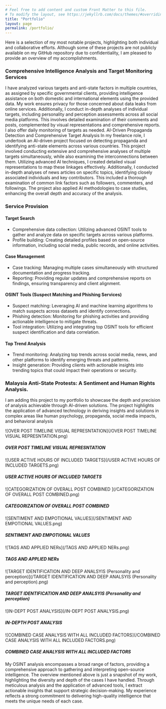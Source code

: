 ```yaml
---
# Feel free to add content and custom Front Matter to this file.
# To modify the layout, see https://jekyllrb.com/docs/themes/#overriding-theme-defaults
title: "Portfolio"
layout: page
permalink: /portfolio/
---
```


Here is a selection of my most notable projects, highlighting both individual and collaborative efforts. Although some of these projects are not publicly available on my GitHub repository due to confidentiality, I am pleased to provide an overview of my accomplishments.
### Comprehensive Intelligence Analysis and Target Monitoring Services
I have analyzed various targets and anti-state factors in multiple countries, as assigned by specific governmental clients, providing intelligence assistance on both domestic and international elements using the provided data. My work ensures privacy for those concerned about data leaks from online services. Additionally, I conduct in-depth analyses of individual targets, including personality and perception assessments across all social media platforms. This involves detailed examination of their comments and posts, complemented by visual representations and comprehensive reports. I also offer daily monitoring of targets as needed.
AI-Driven Propaganda Detection and Comprehensive Target Analysis
In my freelance role, I undertook an AI-driven project focused on detecting propaganda and identifying anti-state elements across various countries. This project involved conducting extensive and comprehensive analyses of multiple targets simultaneously, while also examining the interconnections between them. Utilizing advanced AI techniques, I created detailed visual representations to map these linkages effectively. Additionally, I conducted in-depth analyses of news articles on specific topics, identifying closely associated individuals and key contributors. This included a thorough examination of common link factors such as followers, commenters, and followings. The project also applied AI methodologies to case studies, enhancing the overall depth and accuracy of the analysis.
### Service Provision
#### Target Search
- Comprehensive data collection: Utilizing advanced OSINT tools to gather and analyze data on specific targets across various platforms.
- Profile building: Creating detailed profiles based on open-source information, including social media, public records, and online activities.
  
#### Case Management
- Case tracking: Managing multiple cases simultaneously with structured documentation and progress tracking.
-	Reporting: Providing regular updates and comprehensive reports on findings, ensuring transparency and client alignment.
  
#### OSINT Tools (Suspect Matching and Phishing Services)
-	Suspect matching: Leveraging AI and machine learning algorithms to match suspects across datasets and identify connections.
-	Phishing detection: Monitoring for phishing activities and providing actionable intelligence to mitigate threats.
-	Tool integration: Utilizing and integrating top OSINT tools for efficient suspect identification and data correlation.
  
#### Top Trend Analysis
-	Trend monitoring: Analyzing top trends across social media, news, and other platforms to identify emerging threats and patterns.
-	Insight generation: Providing clients with actionable insights into trending topics that could impact their operations or security.

### Malaysia Anti-State Protests: A Sentiment and Human Rights Analysis.
I am adding this project to my portfolio to showcase the depth and precision of analysis achievable through AI-driven solutions. The project highlights the application of advanced technology in deriving insights and solutions in complex areas like human psychology, propaganda, social media impacts, and behavioral analysis

![OVER POST TIMELINE VISUAL REPRESNTATION](/OVER POST TIMELINE VISUAL REPRESNTATION.png)
##### OVER POST TIMELINE VISUAL REPRESNTATION

![USER ACTIVE HOURS OF INCLUDED TARGETS](/USER ACTIVE HOURS OF INCLUDED TARGETS.png)
##### USER ACTIVE HOURS OF INCLUDED TARGETS

![CATEGORIZATION OF OVERALL POST COMBINED ](/CATEGORIZATION OF OVERALL POST COMBINED.png)
##### CATEGORIZATION OF OVERALL POST COMBINED

![SENTIMENT AND EMPOTIONAL VALUES](/SENTIMENT AND EMPOTIONAL VALUES.png)
##### SENTIMENT AND EMPOTIONAL VALUES

![TAGS AND APPLIED NERs](/TAGS AND APPLIED NERs.png)
##### TAGS AND APPLIED NERs

![TARGET IDENTIFICATION AND DEEP ANALSYIS (Personality and perception)](/TARGET IDENTIFICATION AND DEEP ANALSYIS (Personality and perception).png)
##### TARGET IDENTIFICATION AND DEEP ANALSYIS (Personality and perception)

![IN-DEPT POST ANALYSIS](/IN-DEPT POST ANALYSIS.png)
##### IN-DEPTH POST ANALYSIS

![COMBINED CASE ANALYSIS WITH ALL INCLUDED FACTORS](/COMBINED CASE ANALYSIS WITH ALL INCLUDED FACTORS.png)
##### COMBINED CASE ANALYSIS WITH ALL INCLUDED FACTORS

My OSINT analysis encompasses a broad range of factors, providing a comprehensive approach to gathering and interpreting open-source intelligence. The overview mentioned above is just a snapshot of my work, highlighting the diversity and depth of the cases I have handled. Through meticulous analysis and the application of advanced tools, I extract actionable insights that support strategic decision-making. My experience reflects a strong commitment to delivering high-quality intelligence that meets the unique needs of each case.
